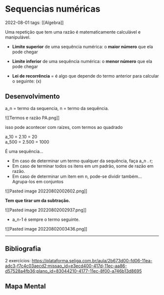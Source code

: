 # Sequencias numéricas
2022-08-01
tags: [[Algebra]]

Uma repetição que tem uma razão é matematicamente calculável e manipulável.

* **Limite superior** de uma sequência numérica: o **maior número** que ela pode chegar
* **Limite inferior** de uma sequência numérica: o **menor número** que ela pode chegar 

* **Lei de recorrência** = é algo que depende do termo anterior para calcular o seguinte: (x)

## Desenvolvimento

a_n = termo da sequencia, n = termo da sequência.

![[Termos e razão PA.png]]

isso pode acontecer com raízes, com termos ao quadrado

a_10 = 2.10 = 20  
a_500 = 2.500 = 1000  

É uma sequência...

* Em caso de determinar um termo qualquer da sequência, faça a_n . r;
* Em caso de terminar todos os itens em um padrão, some de razão em razão.
* Em caso de determinar um item em n, pode-se dividir também... Agrupa-los em conjuntos

![[Pasted image 20220802002602.png]]

**Tem que tirar um da subtração.**

![[Pasted image 20220802002937.png]]

* a_n-1 é sempre o termo seguinte.

![[Pasted image 20220802003436.png]]

-----------------------------------------------
## Bibliografia

2 exercícios:
https://plataforma.seliga.com.br/aula/2b673d00-fd06-11ea-adc3-f7c4c03aecd2;missao_id=e3ecd400-417d-11ec-aa86-d57528a4fb36;plano_id=83044210-4177-11ec-8f00-a746b13d8695

## Mapa Mental